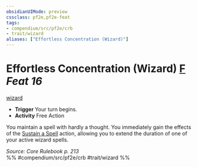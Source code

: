 ```yaml
---
obsidianUIMode: preview
cssclass: pf2e,pf2e-feat
tags:
- compendium/src/pf2e/crb
- trait/wizard
aliases: ["Effortless Concentration (Wizard)"]
---
```

# Effortless Concentration (Wizard)  [F](../../Rules/core-rulebook/chapter-9-playing-the-game.md#Actions "Free Action") *Feat 16*  
[wizard](../../Rules/traits/wizard.md)  

- **Trigger** Your turn begins.
- **Activity** Free Action

You maintain a spell with hardly a thought. You immediately gain the effects of the [Sustain a Spell](../../Rules/actions/sustain-a-spell.md) action, allowing you to extend the duration of one of your active wizard spells.

*Source: Core Rulebook p. 213*  
%% #compendium/src/pf2e/crb #trait/wizard %%